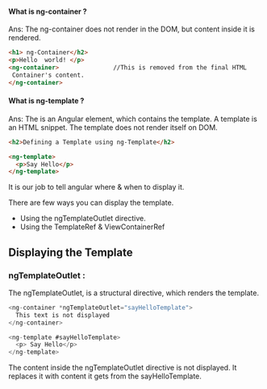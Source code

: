 #### What is ng-container ?

Ans: The ng-container does not render in the DOM, but content inside it is rendered.

```html
<h1> ng-Container</h2>
<p>Hello  world! </p>
<ng-container>               //This is removed from the final HTML
 Container's content.
</ng-container>
```

#### What is ng-template ?

Ans: The <ng-template> is an Angular element, which contains the template. A template is an HTML snippet. The template does not render itself on DOM.

```html
<h2>Defining a Template using ng-Template</h2>

<ng-template>
  <p>Say Hello</p>
</ng-template>
```

It is our job to tell angular where & when to display it.

There are few ways you can display the template.

- Using the ngTemplateOutlet directive.
- Using the TemplateRef & ViewContainerRef

## Displaying the Template

### ngTemplateOutlet :

The ngTemplateOutlet, is a structural directive, which renders the template.

```ts
<ng-container *ngTemplateOutlet="sayHelloTemplate">
  This text is not displayed
</ng-container>

<ng-template #sayHelloTemplate>
  <p> Say Hello</p>
</ng-template>
```

The content inside the ngTemplateOutlet directive is not displayed. It replaces it with content it gets from the sayHelloTemplate.
